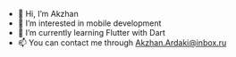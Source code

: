 - 👋 Hi, I’m Akzhan
- 👀 I’m interested in mobile development
- 🌱 I’m currently learning Flutter with Dart
- 📫 You can contact me through Akzhan.Ardaki@inbox.ru

<!---
AkzhanArdaki/AkzhanArdaki is a ✨ special ✨ repository because its `README.md` (this file) appears on your GitHub profile.
You can click the Preview link to take a look at your changes.
--->
